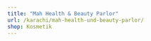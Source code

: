```yaml
---
title: "Mah Health & Beauty Parlor"
url: /karachi/mah-health-und-beauty-parlor/
shop: Kosmetik
---
```

